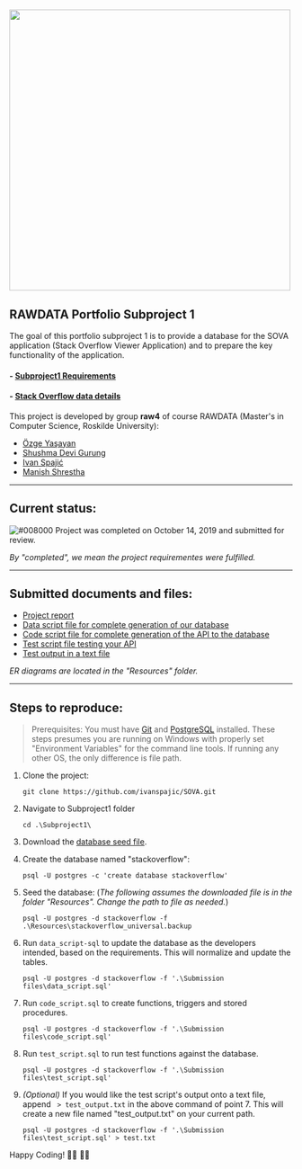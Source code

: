 # <img src="https://ruc.dk/sites/default/files/2017-05/ruc_logo_download_en.png" width=500px>


## RAWDATA Portfolio Subproject 1

The goal of this portfolio subproject 1 is to provide a database for the SOVA application (Stack Overflow Viewer Application) and to prepare the key functionality of the application. 

#### - [Subproject1 Requirements](Resources/Subproject1_Requiments.pdf)
#### - [Stack Overflow data details](Resources/Subproject1_Data_details.pdf)

This project is developed by group **raw4** of course RAWDATA (Master's in Computer Science, Roskilde University):
- [Özge Yaşayan](https://github.com/ozgey99)
- [Shushma Devi Gurung](https://github.com/shus0001)
- [Ivan Spajić](https://github.com/ivanspajic)
- [Manish Shrestha](https://github.com/shrestaz)

----

## Current status:
![#008000](https://placehold.it/15/008000/000000?text=+) Project was completed on October 14, 2019 and submitted for review.

_By "completed", we mean the project requirementes were fulfilled._

----

## Submitted documents and files:
- [Project report](https://github.com/ivanspajic/SOVA/blob/master/Subproject1/Submission%20files/SOVA%20raw4%20-%20subproject1.pdf)
- [Data script file for complete generation of our database](https://github.com/ivanspajic/SOVA/blob/master/Subproject1/Submission%20files/data_script.sql)
- [Code script file for complete generation of the API to the database](https://github.com/ivanspajic/SOVA/blob/master/Subproject1/Submission%20files/code_script.sql)
- [Test script file testing your API](https://github.com/ivanspajic/SOVA/blob/master/Subproject1/Submission%20files/test_script.sql)
- [Test output in a text file](https://github.com/ivanspajic/SOVA/blob/master/Subproject1/Submission%20files/test_output.txt)

_ER diagrams are located in the "Resources" folder._

----

## Steps to reproduce:

> Prerequisites: You must have [Git](https://git-scm.com/downloads) and [PostgreSQL](https://www.postgresql.org/download/) installed. These steps presumes you are running on Windows with properly set "Environment Variables" for the command line tools. If running any other OS, the only difference is file path.

1. Clone the project:

    `git clone https://github.com/ivanspajic/SOVA.git`

2. Navigate to Subproject1 folder

    `cd .\Subproject1\`

3. Download the [database seed file](https://drive.google.com/open?id=11boo3SuecfRX14-45XpR3IlmOuy70wkM).

4. Create the database named "stackoverflow":

    `psql -U postgres -c 'create database stackoverflow'`

5. Seed the database: (_The following assumes the downloaded file is in the folder "Resources". Change the path to file as needed._)

    `psql -U postgres -d stackoverflow -f .\Resources\stackoverflow_universal.backup`

6. Run `data_script-sql` to update the database as the developers intended, based on the requirements. This will normalize and update the tables.

    `psql -U postgres -d stackoverflow -f '.\Submission files\data_script.sql'`

7. Run `code_script.sql` to create functions, triggers and stored procedures.

    `psql -U postgres -d stackoverflow -f '.\Submission files\code_script.sql'`

8. Run `test_script.sql` to run test functions against the database.

    `psql -U postgres -d stackoverflow -f '.\Submission files\test_script.sql'`

9. _(Optional)_ If you would like the test script's output onto a text file, append ` > test_output.txt` in the above command of point 7. This will create a new file named "test_output.txt" on your current path.

    `psql -U postgres -d stackoverflow -f '.\Submission files\test_script.sql' > test.txt`

Happy Coding! 👨‍💻 👩‍💻
